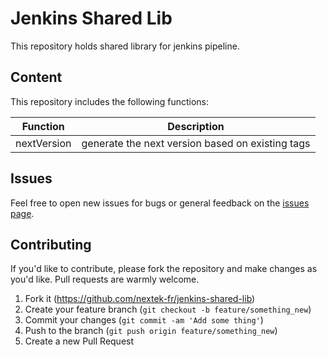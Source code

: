 # Jenkins Shared Lib
This repository holds shared library for jenkins pipeline.

## Content
This repository includes the following functions:

|Function             |Description                                      |
|---------------------|-------------------------------------------------|
|nextVersion          |generate the next version based on existing tags |

## Issues
Feel free to open new issues for bugs or general feedback on the [issues page](https://github.com/nextek-fr/jenkins-shared-lib/issues).

## Contributing
If you'd like to contribute, please fork the repository and make changes as you'd like. Pull requests are warmly welcome.
1. Fork it (https://github.com/nextek-fr/jenkins-shared-lib)
2. Create your feature branch (`git checkout -b feature/something_new`)
3. Commit your changes (`git commit -am 'Add some thing'`)
4. Push to the branch (`git push origin feature/something_new`)
5. Create a new Pull Request
